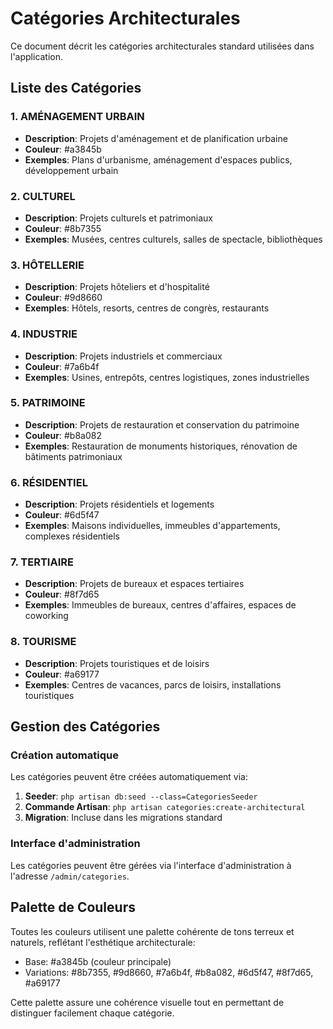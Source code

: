 # Catégories Architecturales

Ce document décrit les catégories architecturales standard utilisées dans l'application.

## Liste des Catégories

### 1. AMÉNAGEMENT URBAIN
- **Description**: Projets d'aménagement et de planification urbaine
- **Couleur**: #a3845b
- **Exemples**: Plans d'urbanisme, aménagement d'espaces publics, développement urbain

### 2. CULTUREL
- **Description**: Projets culturels et patrimoniaux
- **Couleur**: #8b7355
- **Exemples**: Musées, centres culturels, salles de spectacle, bibliothèques

### 3. HÔTELLERIE
- **Description**: Projets hôteliers et d'hospitalité
- **Couleur**: #9d8660
- **Exemples**: Hôtels, resorts, centres de congrès, restaurants

### 4. INDUSTRIE
- **Description**: Projets industriels et commerciaux
- **Couleur**: #7a6b4f
- **Exemples**: Usines, entrepôts, centres logistiques, zones industrielles

### 5. PATRIMOINE
- **Description**: Projets de restauration et conservation du patrimoine
- **Couleur**: #b8a082
- **Exemples**: Restauration de monuments historiques, rénovation de bâtiments patrimoniaux

### 6. RÉSIDENTIEL
- **Description**: Projets résidentiels et logements
- **Couleur**: #6d5f47
- **Exemples**: Maisons individuelles, immeubles d'appartements, complexes résidentiels

### 7. TERTIAIRE
- **Description**: Projets de bureaux et espaces tertiaires
- **Couleur**: #8f7d65
- **Exemples**: Immeubles de bureaux, centres d'affaires, espaces de coworking

### 8. TOURISME
- **Description**: Projets touristiques et de loisirs
- **Couleur**: #a69177
- **Exemples**: Centres de vacances, parcs de loisirs, installations touristiques

## Gestion des Catégories

### Création automatique
Les catégories peuvent être créées automatiquement via:

1. **Seeder**: `php artisan db:seed --class=CategoriesSeeder`
2. **Commande Artisan**: `php artisan categories:create-architectural`
3. **Migration**: Incluse dans les migrations standard

### Interface d'administration
Les catégories peuvent être gérées via l'interface d'administration à l'adresse `/admin/categories`.

## Palette de Couleurs

Toutes les couleurs utilisent une palette cohérente de tons terreux et naturels, reflétant l'esthétique architecturale:

- Base: #a3845b (couleur principale)
- Variations: #8b7355, #9d8660, #7a6b4f, #b8a082, #6d5f47, #8f7d65, #a69177

Cette palette assure une cohérence visuelle tout en permettant de distinguer facilement chaque catégorie.
